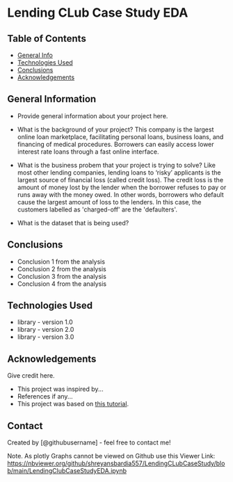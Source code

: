 # Lending CLub Case Study EDA



## Table of Contents
* [General Info](#general-information)
* [Technologies Used](#technologies-used)
* [Conclusions](#conclusions)
* [Acknowledgements](#acknowledgements)

<!-- You can include any other section that is pertinent to your problem -->

## General Information
- Provide general information about your project here.
- What is the background of your project?
This company is the largest online loan marketplace, facilitating personal loans, business loans, and financing of medical procedures. 
Borrowers can easily access lower interest rate loans through a fast online interface. 
- What is the business probem that your project is trying to solve?
Like most other lending companies, lending loans to ‘risky’ applicants is the largest source of financial loss (called credit loss). 
The credit loss is the amount of money lost by the lender when the borrower refuses to pay or runs away with the money owed. In other words, borrowers who default cause the largest amount of loss to the lenders. 
In this case, the customers labelled as 'charged-off' are the 'defaulters'. 


- What is the dataset that is being used?

<!-- You don't have to answer all the questions - just the ones relevant to your project. -->

## Conclusions
- Conclusion 1 from the analysis
- Conclusion 2 from the analysis
- Conclusion 3 from the analysis
- Conclusion 4 from the analysis

<!-- You don't have to answer all the questions - just the ones relevant to your project. -->


## Technologies Used
- library - version 1.0
- library - version 2.0
- library - version 3.0

<!-- As the libraries versions keep on changing, it is recommended to mention the version of library used in this project -->

## Acknowledgements
Give credit here.
- This project was inspired by...
- References if any...
- This project was based on [this tutorial](https://www.example.com).


## Contact
Created by [@githubusername] - feel free to contact me!


<!-- Optional -->
<!-- ## License -->
<!-- This project is open source and available under the [... License](). -->

<!-- You don't have to include all sections - just the one's relevant to your project -->


Note. As plotly Graphs cannot be viewed on Github use this Viewer Link: https://nbviewer.org/github/shreyansbardia557/LendingCLubCaseStudy/blob/main/LendingClubCaseStudyEDA.ipynb

